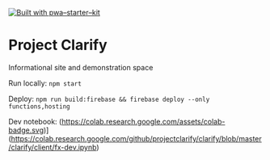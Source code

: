 [![Built with pwa–starter–kit](https://img.shields.io/badge/built_with-pwa–starter–kit_-blue.svg)](https://github.com/Polymer/pwa-starter-kit "Built with pwa–starter–kit")

# Project Clarify

Informational site and demonstration space

Run locally: `npm start`

Deploy: `npm run build:firebase && firebase deploy --only functions,hosting`

Dev notebook: (https://colab.research.google.com/assets/colab-badge.svg)](https://colab.research.google.com/github/projectclarify/clarify/blob/master/clarify/client/fx-dev.ipynb)


